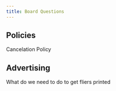 ```yaml
---
title: Board Questions
---
```


## Policies

Cancelation Policy

## Advertising

What do we need to do to get fliers printed